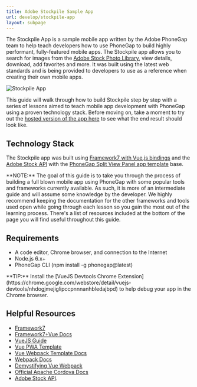 ```yaml
---
title: Adobe Stockpile Sample App
url: develop/stockpile-app
layout: subpage
---
```


The Stockpile App is a sample mobile app written by the Adobe PhoneGap team to help teach developers how to use PhoneGap to build highly performant, fully-featured mobile apps. The Stockpile app allows you to search for images from the [Adobe Stock Photo Library](https://stock.adobe.com/), view details, download, add favorites and more. It was built using the latest web standards and is being provided to developers to use as a reference when creating their own mobile apps.

<img class="mobile-image" src="/images/stockpile/vids/stockpile-run2.gif" alt="Stockpile App"/>

This guide will walk through how to build Stockpile step by step with a series of lessons aimed to teach mobile app development with PhoneGap using a proven technology stack. Before moving on, take a moment to try out the [hosted version of the app here](https://phonegap-stockpile-app.firebaseapp.com/) to see what the end result should look like.

## Technology Stack

The Stockpile app was built using [Framework7 with Vue.js bindings](http://framework7.io/vue/) and the [Adobe Stock API](https://www.adobe.io/apis/creativecloud/stock/) with the [PhoneGap Split View Panel app template](https://github.com/phonegap/phonegap-template-vue-f7-split-panel) base.

<div class="alert--info">**NOTE:** The goal of this guide is to take you through the process of building a full blown mobile app using PhoneGap with some popular tools and frameworks currently available. As such, it is more of an intermediate guide and will assume some knowledge by the developer. We highly recommend keeping the documentation for the other frameworks and tools used open while going through each lesson so you gain the most out of the learning process. There's a list of resources included at the bottom of the page you will find useful throughout this guide.</div>

## Requirements

- A code editor, Chrome browser, and connection to the Internet
- Node.js 6.x+
- PhoneGap CLI (npm install -g phonegap@latest)

<div class="alert--tip">**TIP:** Install the [VueJS Devtools Chrome Extension](https://chrome.google.com/webstore/detail/vuejs-devtools/nhdogjmejiglipccpnnnanhbledajbpd) to help debug your app in the Chrome browser.
</div>

## Helpful Resources
- [Framework7](https://framework7.io/)
- [Framework7+Vue Docs](https://framework7.io/vue/)
- [VueJS Guide](https://vuejs.org/v2/guide/)
- [Vue PWA Template](https://github.com/vuejs-templates/pwa)
- [Vue Webpack Template Docs](https://github.com/vuejs-templates/webpack/tree/develop/docs)
- [Webpack Docs](https://webpack.github.io/docs/)
- [Demystifying Vue Webpack](https://alligator.io/vuejs/demistifying-vue-webpack/)
- [Official Apache Cordova Docs](http://cordova.apache.org/docs)
- [Adobe Stock API](https://www.adobe.io/apis/creativecloud/stock/docs/api/search.html).